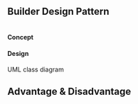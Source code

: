 ## Builder Design Pattern

<pre></pre>

#### Concept

#### Design

UML class diagram

## Advantage & Disadvantage